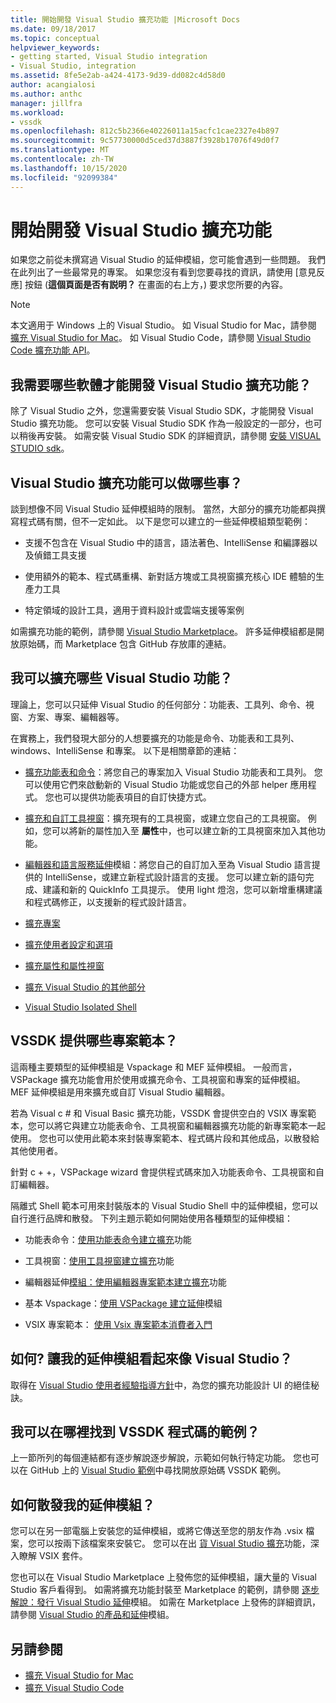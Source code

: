 ```yaml
---
title: 開始開發 Visual Studio 擴充功能 |Microsoft Docs
ms.date: 09/18/2017
ms.topic: conceptual
helpviewer_keywords:
- getting started, Visual Studio integration
- Visual Studio, integration
ms.assetid: 8fe5e2ab-a424-4173-9d39-dd082c4d58d0
author: acangialosi
ms.author: anthc
manager: jillfra
ms.workload:
- vssdk
ms.openlocfilehash: 812c5b2366e40226011a15acfc1cae2327e4b897
ms.sourcegitcommit: 9c57730000d5ced37d3887f3928b17076f49d0f7
ms.translationtype: MT
ms.contentlocale: zh-TW
ms.lasthandoff: 10/15/2020
ms.locfileid: "92099384"
---
```

# <a name="starting-to-develop-visual-studio-extensions"></a>開始開發 Visual Studio 擴充功能

如果您之前從未撰寫過 Visual Studio 的延伸模組，您可能會遇到一些問題。 我們在此列出了一些最常見的專案。 如果您沒有看到您要尋找的資訊，請使用 [意見反應] 按鈕 (**這個頁面是否有説明？** 在畫面的右上方，) 要求您所要的內容。

> [!NOTE]
> 本文適用于 Windows 上的 Visual Studio。 如 Visual Studio for Mac，請參閱 [擴充 Visual Studio for Mac](/visualstudio/mac/extending-visual-studio-mac)。 如 Visual Studio Code，請參閱 [Visual Studio Code 擴充功能 API](https://code.visualstudio.com/api)。

## <a name="what-software-do-i-need-to-develop-visual-studio-extensions"></a>我需要哪些軟體才能開發 Visual Studio 擴充功能？

除了 Visual Studio 之外，您還需要安裝 Visual Studio SDK，才能開發 Visual Studio 擴充功能。 您可以安裝 Visual Studio SDK 作為一般設定的一部分，也可以稍後再安裝。 如需安裝 Visual Studio SDK 的詳細資訊，請參閱 [安裝 VISUAL STUDIO sdk](../extensibility/installing-the-visual-studio-sdk.md)。

## <a name="what-kinds-of-things-can-i-do-with-visual-studio-extensions"></a>Visual Studio 擴充功能可以做哪些事？

談到想像不同 Visual Studio 延伸模組時的限制。 當然，大部分的擴充功能都與撰寫程式碼有關，但不一定如此。 以下是您可以建立的一些延伸模組類型範例：

- 支援不包含在 Visual Studio 中的語言，語法著色、IntelliSense 和編譯器以及偵錯工具支援

- 使用額外的範本、程式碼重構、新對話方塊或工具視窗擴充核心 IDE 體驗的生產力工具

- 特定領域的設計工具，適用于資料設計或雲端支援等案例

如需擴充功能的範例，請參閱 [Visual Studio Marketplace](https://marketplace.visualstudio.com/vs)。 許多延伸模組都是開放原始碼，而 Marketplace 包含 GitHub 存放庫的連結。

## <a name="which-visual-studio-features-can-i-extend"></a>我可以擴充哪些 Visual Studio 功能？

理論上，您可以只延伸 Visual Studio 的任何部分：功能表、工具列、命令、視窗、方案、專案、編輯器等。

在實務上，我們發現大部分的人想要擴充的功能是命令、功能表和工具列、windows、IntelliSense 和專案。 以下是相關章節的連結：

- [擴充功能表和命令](../extensibility/extending-menus-and-commands.md)：將您自己的專案加入 Visual Studio 功能表和工具列。 您可以使用它們來啟動新的 Visual Studio 功能或您自己的外部 helper 應用程式。 您也可以提供功能表項目的自訂快捷方式。

- [擴充和自訂工具視窗](../extensibility/extending-and-customizing-tool-windows.md)：擴充現有的工具視窗，或建立您自己的工具視窗。 例如，您可以將新的屬性加入至 **屬性**中，也可以建立新的工具視窗來加入其他功能。

- [編輯器和語言服務延伸](../extensibility/editor-and-language-service-extensions.md)模組：將您自己的自訂加入至為 Visual Studio 語言提供的 IntelliSense，或建立新程式設計語言的支援。 您可以建立新的語句完成、建議和新的 QuickInfo 工具提示。 使用 light 燈泡，您可以新增重構建議和程式碼修正，以支援新的程式設計語言。

- [擴充專案](../extensibility/extending-projects.md)

- [擴充使用者設定和選項](../extensibility/extending-user-settings-and-options.md)

- [擴充屬性和屬性視窗](../extensibility/extending-properties-and-the-property-window.md)

- [擴充 Visual Studio 的其他部分](../extensibility/extending-other-parts-of-visual-studio.md)

- [Visual Studio Isolated Shell](https://visualstudio.microsoft.com/vs/older-downloads/isolated-shell/)

## <a name="what-project-templates-are-provided-by-the-vssdk"></a><a name="BKMK_ProjectTemplate"></a> VSSDK 提供哪些專案範本？
 這兩種主要類型的延伸模組是 Vspackage 和 MEF 延伸模組。 一般而言，VSPackage 擴充功能會用於使用或擴充命令、工具視窗和專案的延伸模組。 MEF 延伸模組是用來擴充或自訂 Visual Studio 編輯器。

 若為 Visual c # 和 Visual Basic 擴充功能，VSSDK 會提供空白的 VSIX 專案範本，您可以將它與建立功能表命令、工具視窗和編輯器擴充功能的新專案範本一起使用。 您也可以使用此範本來封裝專案範本、程式碼片段和其他成品，以散發給其他使用者。

 針對 c + +，VSPackage wizard 會提供程式碼來加入功能表命令、工具視窗和自訂編輯器。

 隔離式 Shell 範本可用來封裝版本的 Visual Studio Shell 中的延伸模組，您可以自行進行品牌和散發。 下列主題示範如何開始使用各種類型的延伸模組：

- 功能表命令：[使用功能表命令建立擴充](../extensibility/creating-an-extension-with-a-menu-command.md)功能

- 工具視窗：[使用工具視窗建立擴充](../extensibility/creating-an-extension-with-a-tool-window.md)功能

- 編輯器延伸[模組：使用編輯器專案範本建立擴充](../extensibility/creating-an-extension-with-an-editor-item-template.md)功能

- 基本 Vspackage：[使用 VSPackage 建立延伸](../extensibility/creating-an-extension-with-a-vspackage.md)模組

- VSIX 專案範本： [使用 Vsix 專案範本消費者入門](../extensibility/getting-started-with-the-vsix-project-template.md)

## <a name="how-do-i-get-my-extension-to-look-like-visual-studio"></a>如何? 讓我的延伸模組看起來像 Visual Studio？
 取得在 [Visual Studio 使用者經驗指導方針](../extensibility/ux-guidelines/visual-studio-user-experience-guidelines.md)中，為您的擴充功能設計 UI 的絕佳秘訣。

## <a name="where-can-i-find-examples-of-vssdk-code"></a>我可以在哪裡找到 VSSDK 程式碼的範例？
 上一節所列的每個連結都有逐步解說逐步解說，示範如何執行特定功能。 您也可以在 GitHub 上的 [Visual Studio 範例](https://github.com/Microsoft/VSSDK-Extensibility-Samples)中尋找開放原始碼 VSSDK 範例。

## <a name="how-can-i-distribute-my-extension"></a>如何散發我的延伸模組？
 您可以在另一部電腦上安裝您的延伸模組，或將它傳送至您的朋友作為 .vsix 檔案，您可以按兩下該檔案來安裝它。 您可以在出 [貨 Visual Studio 擴充](../extensibility/shipping-visual-studio-extensions.md)功能，深入瞭解 VSIX 套件。

 您也可以在 Visual Studio Marketplace 上發佈您的延伸模組，讓大量的 Visual Studio 客戶看得到。 如需將擴充功能封裝至 Marketplace 的範例，請參閱 [逐步解說：發行 Visual Studio 延伸](../extensibility/walkthrough-publishing-a-visual-studio-extension.md)模組。 如需在 Marketplace 上發佈的詳細資訊，請參閱 [Visual Studio 的產品和延伸](/azure/devops/extend/overview?view=vsts&preserve-view=true)模組。

## <a name="see-also"></a>另請參閱

- [擴充 Visual Studio for Mac](/visualstudio/mac/extending-visual-studio-mac)
- [擴充 Visual Studio Code](https://code.visualstudio.com/api)